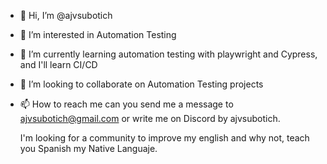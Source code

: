 - 👋 Hi, I’m @ajvsubotich
- 👀 I’m interested in Automation Testing
- 🌱 I’m currently learning automation testing with playwright and Cypress, and I'll learn CI/CD
- 💞️ I’m looking to collaborate on Automation Testing projects
- 📫 How to reach me can you send me a message to ajvsubotich@gmail.com or write me on Discord by ajvsubotich.

  I'm looking for a community to improve my english and why not, teach you Spanish my Native Languaje.

<!---
ajvsubotich/ajvsubotich is a ✨ special ✨ repository because its `README.md` (this file) appears on your GitHub profile.
You can click the Preview link to take a look at your changes.
--->
